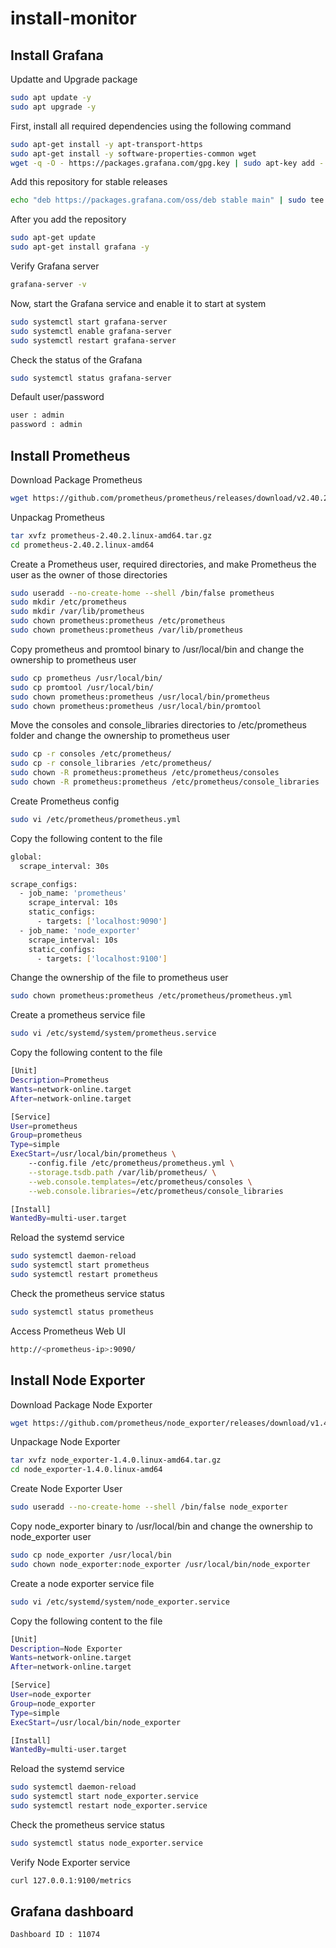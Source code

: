 # install-monitor
## Install Grafana
Updatte and Upgrade package
```sh
sudo apt update -y
sudo apt upgrade -y
```
First, install all required dependencies using the following command
```sh
sudo apt-get install -y apt-transport-https
sudo apt-get install -y software-properties-common wget
wget -q -O - https://packages.grafana.com/gpg.key | sudo apt-key add -
```
Add this repository for stable releases  
```sh
echo "deb https://packages.grafana.com/oss/deb stable main" | sudo tee -a /etc/apt/sources.list.d/grafana.list
```
After you add the repository
```sh
sudo apt-get update
sudo apt-get install grafana -y
```
Verify Grafana server
```sh
grafana-server -v
```
Now, start the Grafana service and enable it to start at system
```sh
sudo systemctl start grafana-server
sudo systemctl enable grafana-server
sudo systemctl restart grafana-server
```
Check the status of the Grafana
```sh
sudo systemctl status grafana-server
``` 
Default user/password
```sh
user : admin
password : admin
```

## Install Prometheus
Download Package Prometheus
```sh
wget https://github.com/prometheus/prometheus/releases/download/v2.40.2/prometheus-2.40.2.linux-amd64.tar.gz
```
Unpackag Prometheus
```sh
tar xvfz prometheus-2.40.2.linux-amd64.tar.gz
cd prometheus-2.40.2.linux-amd64
```
Create a Prometheus user, required directories, and make Prometheus the user as the owner of those directories
```sh
sudo useradd --no-create-home --shell /bin/false prometheus
sudo mkdir /etc/prometheus  
sudo mkdir /var/lib/prometheus
sudo chown prometheus:prometheus /etc/prometheus
sudo chown prometheus:prometheus /var/lib/prometheus
```
Copy prometheus and promtool binary to /usr/local/bin and change the ownership to prometheus user
```sh
sudo cp prometheus /usr/local/bin/
sudo cp promtool /usr/local/bin/
sudo chown prometheus:prometheus /usr/local/bin/prometheus
sudo chown prometheus:prometheus /usr/local/bin/promtool
```
Move the consoles and console_libraries directories to /etc/prometheus folder and change the ownership to prometheus user
```sh
sudo cp -r consoles /etc/prometheus/
sudo cp -r console_libraries /etc/prometheus/
sudo chown -R prometheus:prometheus /etc/prometheus/consoles
sudo chown -R prometheus:prometheus /etc/prometheus/console_libraries
```
Create Prometheus config
```sh
sudo vi /etc/prometheus/prometheus.yml
```
Copy the following content to the file
```sh
global:
  scrape_interval: 30s

scrape_configs:
  - job_name: 'prometheus'
    scrape_interval: 10s
    static_configs:
      - targets: ['localhost:9090']
  - job_name: 'node_exporter'
    scrape_interval: 10s
    static_configs:
      - targets: ['localhost:9100']
```
Change the ownership of the file to prometheus user
```sh
sudo chown prometheus:prometheus /etc/prometheus/prometheus.yml
```
Create a prometheus service file
```sh
sudo vi /etc/systemd/system/prometheus.service 
```
Copy the following content to the file
```sh
[Unit]
Description=Prometheus
Wants=network-online.target
After=network-online.target

[Service]
User=prometheus
Group=prometheus
Type=simple
ExecStart=/usr/local/bin/prometheus \
    --config.file /etc/prometheus/prometheus.yml \
    --storage.tsdb.path /var/lib/prometheus/ \
    --web.console.templates=/etc/prometheus/consoles \
    --web.console.libraries=/etc/prometheus/console_libraries

[Install]
WantedBy=multi-user.target
```
Reload the systemd service
```sh
sudo systemctl daemon-reload
sudo systemctl start prometheus
sudo systemctl restart prometheus
```
Check the prometheus service status
```sh
sudo systemctl status prometheus
```
Access Prometheus Web UI
```sh
http://<prometheus-ip>:9090/
```

## Install Node Exporter 
Download Package Node Exporter
```sh
wget https://github.com/prometheus/node_exporter/releases/download/v1.4.0/node_exporter-1.4.0.linux-amd64.tar.gz
```
Unpackage Node Exporter
```sh
tar xvfz node_exporter-1.4.0.linux-amd64.tar.gz
cd node_exporter-1.4.0.linux-amd64
```
Create Node Exporter User
```sh
sudo useradd --no-create-home --shell /bin/false node_exporter
```
Copy node_exporter binary to /usr/local/bin and change the ownership to node_exporter user
```sh
sudo cp node_exporter /usr/local/bin
sudo chown node_exporter:node_exporter /usr/local/bin/node_exporter
```
Create a node exporter service file
```sh
sudo vi /etc/systemd/system/node_exporter.service
```
Copy the following content to the file
```sh
[Unit]
Description=Node Exporter
Wants=network-online.target
After=network-online.target

[Service]
User=node_exporter
Group=node_exporter
Type=simple
ExecStart=/usr/local/bin/node_exporter

[Install]
WantedBy=multi-user.target
```
Reload the systemd service
```sh
sudo systemctl daemon-reload
sudo systemctl start node_exporter.service 
sudo systemctl restart node_exporter.service
```
Check the prometheus service status
```sh
sudo systemctl status node_exporter.service
```
Verify Node Exporter service
```sh
curl 127.0.0.1:9100/metrics
```

## Grafana dashboard
```sh
Dashboard ID : 11074
```
